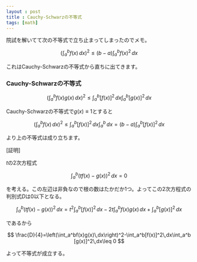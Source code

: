 ```yaml
---
layout : post
title : Cauchy-Schwarzの不等式
tags: [math]
---
```


院試を解いてて次の不等式で立ち止まってしまったのでメモ。

$$
\left(\int_a^bf(x)\,dx \right)^2\leq(b-a)\int_a^bf(x)^2\,dx
$$

これはCauchy-Schwarzの不等式から直ちに出てきます。


### Cauchy-Schwarzの不等式

$$
\left(\int_a^bf(x)g(x)\,dx\right)^2\leq\int_a^b[f(x)]^2\,dx\int_a^b [g(x)]^2\,dx
$$

Cauchy-Schwarzの不等式で$g(x)\equiv 1$とすると

$$
\left(\int_a^bf(x)\,dx\right)^2\leq\int_a^b[f(x)]^2\,dx\int_a^b \,dx=(b-a)\int_a^b[f(x)]^2\,dx
$$

より上の不等式は成り立ちます。

<div class='proof'>

[証明]

$t$の$2$次方程式

$$
\int_a^b(tf(x)-g(x))^2\,dx=0
$$

を考える。この左辺は非負なので根の数はたかだか1つ。よってこの2次方程式の判別式$D$は$0$以下となる。

$$
\int_a^b(tf(x)-g(x))^2\,dx=t^2\int_a^b[f(x)]^2\,dx-2t\int_a^bf(x)g(x)\,dx+\int_a^b [g(x)]^2\,dx
$$

であるから

$$
\frac{D}{4}=\left(\int_a^bf(x)g(x)\,dx\right)^2-\int_a^b[f(x)]^2\,dx\int_a^b [g(x)]^2\,dx\leq 0
$$

よって不等式が成立する。

</div>
